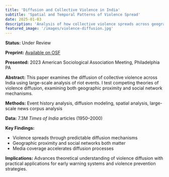 ```yaml
---
title: 'Diffusion and Collective Violence in India'
subtitle: 'Spatial and Temporal Patterns of Violence Spread'
date: 2025-01-03
description: 'Analysis of how collective violence spreads across geographic and social space in India using large-scale data.'
featured_image: '/images/violence-diffusion.jpg'
---
```


**Status:** Under Review

**Preprint:** [Available on OSF](https://doi.org/10.31235/osf.io/fyrb6)

**Presented:** 2023 American Sociological Association Meeting, Philadelphia PA

**Abstract:** This paper examines the diffusion of collective violence across India using large-scale analysis of riot events. I test competing theories of violence diffusion, examining both geographic proximity and social network mechanisms.

**Methods:** Event history analysis, diffusion modeling, spatial analysis, large-scale news corpus analysis

**Data:** 7.3M *Times of India* articles (1950–2000)

**Key Findings:**
- Violence spreads through predictable diffusion mechanisms
- Geographic proximity and social networks both matter
- Media coverage accelerates diffusion processes

**Implications:** Advances theoretical understanding of violence diffusion with practical applications for early warning systems and violence prevention strategies.